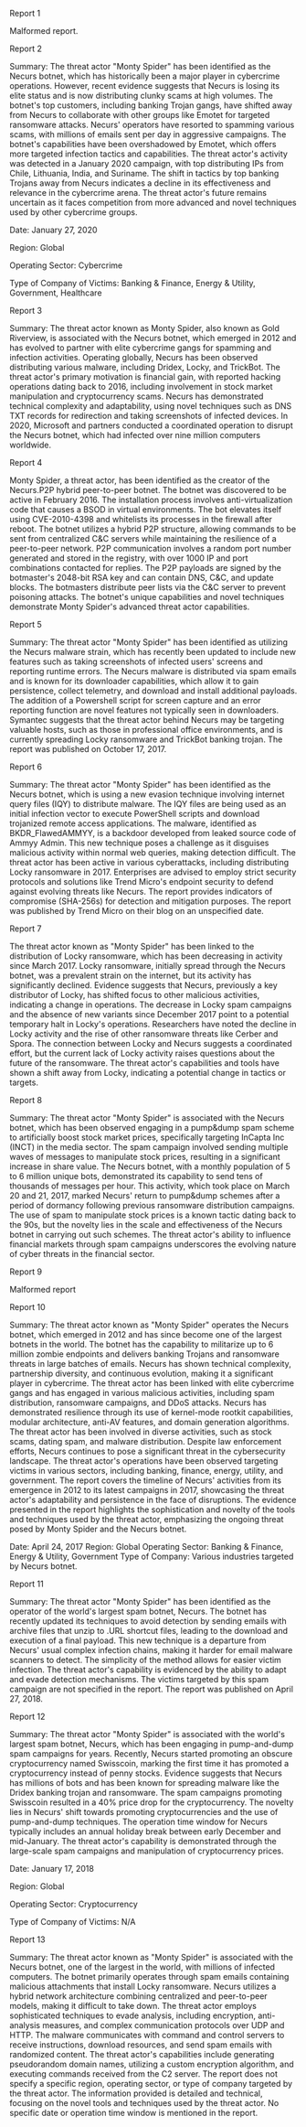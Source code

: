 
Report 1

Malformed report.





Report 2

Summary:
The threat actor "Monty Spider" has been identified as the Necurs botnet, which has historically been a major player in cybercrime operations. However, recent evidence suggests that Necurs is losing its elite status and is now distributing clunky scams at high volumes. The botnet's top customers, including banking Trojan gangs, have shifted away from Necurs to collaborate with other groups like Emotet for targeted ransomware attacks. Necurs' operators have resorted to spamming various scams, with millions of emails sent per day in aggressive campaigns. The botnet's capabilities have been overshadowed by Emotet, which offers more targeted infection tactics and capabilities. The threat actor's activity was detected in a January 2020 campaign, with top distributing IPs from Chile, Lithuania, India, and Suriname. The shift in tactics by top banking Trojans away from Necurs indicates a decline in its effectiveness and relevance in the cybercrime arena. The threat actor's future remains uncertain as it faces competition from more advanced and novel techniques used by other cybercrime groups. 

Date: January 27, 2020

Region: Global

Operating Sector: Cybercrime

Type of Company of Victims: Banking & Finance, Energy & Utility, Government, Healthcare





Report 3

Summary:
The threat actor known as Monty Spider, also known as Gold Riverview, is associated with the Necurs botnet, which emerged in 2012 and has evolved to partner with elite cybercrime gangs for spamming and infection activities. Operating globally, Necurs has been observed distributing various malware, including Dridex, Locky, and TrickBot. The threat actor's primary motivation is financial gain, with reported hacking operations dating back to 2016, including involvement in stock market manipulation and cryptocurrency scams. Necurs has demonstrated technical complexity and adaptability, using novel techniques such as DNS TXT records for redirection and taking screenshots of infected devices. In 2020, Microsoft and partners conducted a coordinated operation to disrupt the Necurs botnet, which had infected over nine million computers worldwide.





Report 4

Monty Spider, a threat actor, has been identified as the creator of the Necurs.P2P hybrid peer-to-peer botnet. The botnet was discovered to be active in February 2016. The installation process involves anti-virtualization code that causes a BSOD in virtual environments. The bot elevates itself using CVE-2010-4398 and whitelists its processes in the firewall after reboot. The botnet utilizes a hybrid P2P structure, allowing commands to be sent from centralized C&C servers while maintaining the resilience of a peer-to-peer network. P2P communication involves a random port number generated and stored in the registry, with over 1000 IP and port combinations contacted for replies. The P2P payloads are signed by the botmaster's 2048-bit RSA key and can contain DNS, C&C, and update blocks. The botmasters distribute peer lists via the C&C server to prevent poisoning attacks. The botnet's unique capabilities and novel techniques demonstrate Monty Spider's advanced threat actor capabilities.





Report 5

Summary: The threat actor "Monty Spider" has been identified as utilizing the Necurs malware strain, which has recently been updated to include new features such as taking screenshots of infected users' screens and reporting runtime errors. The Necurs malware is distributed via spam emails and is known for its downloader capabilities, which allow it to gain persistence, collect telemetry, and download and install additional payloads. The addition of a Powershell script for screen capture and an error reporting function are novel features not typically seen in downloaders. Symantec suggests that the threat actor behind Necurs may be targeting valuable hosts, such as those in professional office environments, and is currently spreading Locky ransomware and TrickBot banking trojan. The report was published on October 17, 2017.





Report 6

Summary:
The threat actor "Monty Spider" has been identified as the Necurs botnet, which is using a new evasion technique involving internet query files (IQY) to distribute malware. The IQY files are being used as an initial infection vector to execute PowerShell scripts and download trojanized remote access applications. The malware, identified as BKDR_FlawedAMMYY, is a backdoor developed from leaked source code of Ammyy Admin. This new technique poses a challenge as it disguises malicious activity within normal web queries, making detection difficult. The threat actor has been active in various cyberattacks, including distributing Locky ransomware in 2017. Enterprises are advised to employ strict security protocols and solutions like Trend Micro's endpoint security to defend against evolving threats like Necurs. The report provides indicators of compromise (SHA-256s) for detection and mitigation purposes. The report was published by Trend Micro on their blog on an unspecified date.





Report 7

The threat actor known as "Monty Spider" has been linked to the distribution of Locky ransomware, which has been decreasing in activity since March 2017. Locky ransomware, initially spread through the Necurs botnet, was a prevalent strain on the internet, but its activity has significantly declined. Evidence suggests that Necurs, previously a key distributor of Locky, has shifted focus to other malicious activities, indicating a change in operations. The decrease in Locky spam campaigns and the absence of new variants since December 2017 point to a potential temporary halt in Locky's operations. Researchers have noted the decline in Locky activity and the rise of other ransomware threats like Cerber and Spora. The connection between Locky and Necurs suggests a coordinated effort, but the current lack of Locky activity raises questions about the future of the ransomware. The threat actor's capabilities and tools have shown a shift away from Locky, indicating a potential change in tactics or targets.





Report 8

Summary:
The threat actor "Monty Spider" is associated with the Necurs botnet, which has been observed engaging in a pump&dump spam scheme to artificially boost stock market prices, specifically targeting InCapta Inc (INCT) in the media sector. The spam campaign involved sending multiple waves of messages to manipulate stock prices, resulting in a significant increase in share value. The Necurs botnet, with a monthly population of 5 to 6 million unique bots, demonstrated its capability to send tens of thousands of messages per hour. This activity, which took place on March 20 and 21, 2017, marked Necurs' return to pump&dump schemes after a period of dormancy following previous ransomware distribution campaigns. The use of spam to manipulate stock prices is a known tactic dating back to the 90s, but the novelty lies in the scale and effectiveness of the Necurs botnet in carrying out such schemes. The threat actor's ability to influence financial markets through spam campaigns underscores the evolving nature of cyber threats in the financial sector.





Report 9

Malformed report





Report 10

Summary:
The threat actor known as "Monty Spider" operates the Necurs botnet, which emerged in 2012 and has since become one of the largest botnets in the world. The botnet has the capability to militarize up to 6 million zombie endpoints and delivers banking Trojans and ransomware threats in large batches of emails. Necurs has shown technical complexity, partnership diversity, and continuous evolution, making it a significant player in cybercrime. The threat actor has been linked with elite cybercrime gangs and has engaged in various malicious activities, including spam distribution, ransomware campaigns, and DDoS attacks. Necurs has demonstrated resilience through its use of kernel-mode rootkit capabilities, modular architecture, anti-AV features, and domain generation algorithms. The threat actor has been involved in diverse activities, such as stock scams, dating spam, and malware distribution. Despite law enforcement efforts, Necurs continues to pose a significant threat in the cybersecurity landscape. The threat actor's operations have been observed targeting victims in various sectors, including banking, finance, energy, utility, and government. The report covers the timeline of Necurs' activities from its emergence in 2012 to its latest campaigns in 2017, showcasing the threat actor's adaptability and persistence in the face of disruptions. The evidence presented in the report highlights the sophistication and novelty of the tools and techniques used by the threat actor, emphasizing the ongoing threat posed by Monty Spider and the Necurs botnet. 

Date: April 24, 2017
Region: Global
Operating Sector: Banking & Finance, Energy & Utility, Government
Type of Company: Various industries targeted by Necurs botnet.





Report 11

Summary:
The threat actor "Monty Spider" has been identified as the operator of the world's largest spam botnet, Necurs. The botnet has recently updated its techniques to avoid detection by sending emails with archive files that unzip to .URL shortcut files, leading to the download and execution of a final payload. This new technique is a departure from Necurs' usual complex infection chains, making it harder for email malware scanners to detect. The simplicity of the method allows for easier victim infection. The threat actor's capability is evidenced by the ability to adapt and evade detection mechanisms. The victims targeted by this spam campaign are not specified in the report. The report was published on April 27, 2018.





Report 12

Summary: The threat actor "Monty Spider" is associated with the world's largest spam botnet, Necurs, which has been engaging in pump-and-dump spam campaigns for years. Recently, Necurs started promoting an obscure cryptocurrency named Swisscoin, marking the first time it has promoted a cryptocurrency instead of penny stocks. Evidence suggests that Necurs has millions of bots and has been known for spreading malware like the Dridex banking trojan and ransomware. The spam campaigns promoting Swisscoin resulted in a 40% price drop for the cryptocurrency. The novelty lies in Necurs' shift towards promoting cryptocurrencies and the use of pump-and-dump techniques. The operation time window for Necurs typically includes an annual holiday break between early December and mid-January. The threat actor's capability is demonstrated through the large-scale spam campaigns and manipulation of cryptocurrency prices. 

Date: January 17, 2018

Region: Global

Operating Sector: Cryptocurrency

Type of Company of Victims: N/A





Report 13

Summary:
The threat actor known as "Monty Spider" is associated with the Necurs botnet, one of the largest in the world, with millions of infected computers. The botnet primarily operates through spam emails containing malicious attachments that install Locky ransomware. Necurs utilizes a hybrid network architecture combining centralized and peer-to-peer models, making it difficult to take down. The threat actor employs sophisticated techniques to evade analysis, including encryption, anti-analysis measures, and complex communication protocols over UDP and HTTP. The malware communicates with command and control servers to receive instructions, download resources, and send spam emails with randomized content. The threat actor's capabilities include generating pseudorandom domain names, utilizing a custom encryption algorithm, and executing commands received from the C2 server. The report does not specify a specific region, operating sector, or type of company targeted by the threat actor. The information provided is detailed and technical, focusing on the novel tools and techniques used by the threat actor. No specific date or operation time window is mentioned in the report.


